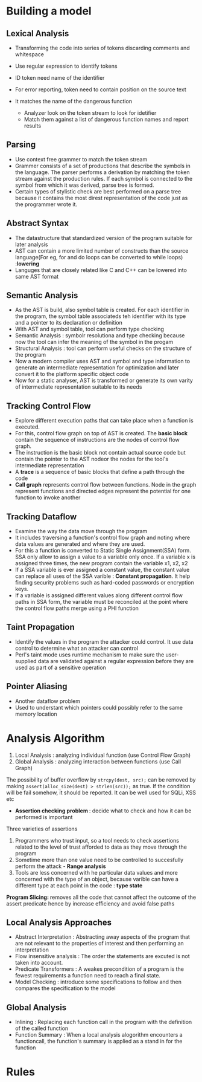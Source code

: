 # Building a model

## Lexical Analysis

- Transforming the code into series of tokens discarding comments and whitespace
- Use regular expression to identify tokens
- ID token need name of the identifier
- For error reporting, token need to contain position on the source text
- It matches the name of the dangerous function

    - Analyzer look on the token stream to look for idetifier
    - Match them against a list of dangerous function names and report results

## Parsing

- Use context free grammer to match the token stream
- Grammer consists of a set of productions that describe the symbols in the language. The parser performs a derivation by matching the token stream against the production rules. If each symbol is connected to the symbol from which it was derived, parse tree is formed.
- Certain types of stylistic check are best performed on a parse tree because it contains the most direst representation of the code just as the programmer wrote it.

## Abstract Syntax

- The datastructure that standardized version of the program suitable for later analysis
- AST can contain a more limited number of constructs than the source language(For eg, for and do loops can be converted to while loops) :<b>lowering</b>
- Languges that are closely related like C and C++ can be lowered into same AST format

## Semantic Analysis

- As the AST is build, also symbol table is created. For each identifier in the program, the symbol table associateds teh identifier with its type and a pointer to its declaration or definition
- With AST and symbol table, tool can perform type checking
- Semantic Analysis : symbolr resolutiona and type checking because now the tool can infer the meaning of the symbol in the progam
- Structural Analysis : tool can perform useful checks on the structure of the program
- Now a modern compiler uses AST and symbol and type information to generate an intermediate representation for optimization and later convert it to the platform specific object code
- Now for a static analyser, AST is transformed or generate its own varity of intermediate representation suitable to its needs

## Tracking Control Flow

- Explore different execution paths that can take place when a function is executed.
- For this, control flow graph on top of AST is created. The <b>basic block</b> contain the sequence of instructions are the nodes of control flow graph.
- The instruction is the basic block not contain actual source code but contain the pointer to the AST nodeor the nodes for the tool's intermediate representation
- A <b>trace</b> is a sequence of basic blocks that define a path through the code
- <b>Call graph</b> represents control flow between functions. Node in the graph represent functions and directed edges represent the potential for one function to invoke another

## Tracking Dataflow

- Examine the way the data move through the program
- It includes traversing a function's control flow graph and noting where data values are generated and where they are used. 
- For this a function is converted to Static Single Assignment(SSA) form. SSA only allow to assign a value to a variable only once. If a variable x is assigned three times, the new program contain the variable x1, x2, x2
- If a SSA variable is ever assigned a constant value, the constant value can replace all uses of the SSA varible : <b>Constant propagation</b>. It help finding security problems such as hard-coded passwords or encryption keys.
- If a variable is assigned different values along different control flow paths in SSA form, the variable must be reconciled at the point where the control flow paths merge using a PHI function

## Taint Propagation

- Identify the values in the program the attacker could control. It use data control to determine what an attacker can control
- Perl's taint mode uses runtime mechanism to make sure the user-supplied data are validated against a regular expression before they are used as part of a sensitive operation

## Pointer Aliasing

- Another dataflow problem
- Used to understant which pointers could possibly refer to the same memory location

# Analysis Algorithm

1. Local Analysis : analyzing individual function (use Control Flow Graph)
2. Global Analysis : analyzing interaction between functions (use Call Graph)

The possibility of buffer overflow by `strcpy(dest, src);` can be removed by making `assert(alloc_size(dest) > strlen(src));` as true. If the condition will be fail somehow, it should be reported. It can be well used for SQLi, XSS etc

- <b>Assertion checking problem </b> : decide what to check and how it can be performed is important

Three varieties of assertions

1. Programmers who trust input, so a tool needs to check assertions related to the level of trust afforded to data as they move through the program
2. Sometime more than one value need to be controlled to succesfully perform the attack - <b>Range analysis</b>
3. Tools are less concerned with he particular data values and more concerned with the type of an object, because varible can have a different type at each point in the code : <b>type state</b>

<b>Program Slicing: </b>removes all the code that cannot affect the outcome of the assert predicate hence by increase efficiency and avoid false paths

## Local Analysis Approaches

- Abstract Interpretation : Abstracting away aspects of the program that are not relevant to the properties of interest and then performing an interpretation
- Flow insensitive analysis : The order the statements are excuted is not taken into account. 
- Predicate Transformers : A weakes precondition of a program is the fewest requirements a function need to reach a final state.
- Model Checking : introduce some specifications to follow and then compares the specification to the model

## Global Analysis

- Inlining : Replacing each function call in the program with the definition of the called function
- Function Summary : When a local analysis alogorithm encounters a functioncall, the function's summary is applied as a stand in for the function

# Rules